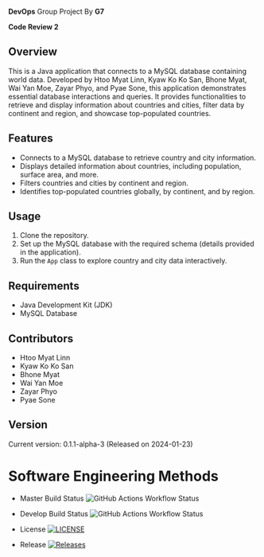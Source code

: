 **DevOps** Group Project By **G7**

**Code Review 2**

## Overview

This is a Java application that connects to a MySQL database containing world data. Developed by Htoo Myat Linn, Kyaw Ko Ko San, Bhone Myat, Wai Yan Moe, Zayar Phyo, and Pyae Sone, this application demonstrates essential database interactions and queries. It provides functionalities to retrieve and display information about countries and cities, filter data by continent and region, and showcase top-populated countries.


## Features

- Connects to a MySQL database to retrieve country and city information.
- Displays detailed information about countries, including population, surface area, and more.
- Filters countries and cities by continent and region.
- Identifies top-populated countries globally, by continent, and by region.

## Usage

1. Clone the repository.
2. Set up the MySQL database with the required schema (details provided in the application).
3. Run the `App` class to explore country and city data interactively.

## Requirements

- Java Development Kit (JDK)
- MySQL Database

## Contributors

- Htoo Myat Linn
- Kyaw Ko Ko San
- Bhone Myat
- Wai Yan Moe
- Zayar Phyo
- Pyae Sone

## Version

Current version: 0.1.1-alpha-3 (Released on 2024-01-23)

# Software Engineering Methods

- Master Build Status ![GitHub Actions Workflow Status](https://img.shields.io/github/actions/workflow/status/AdamCold/group7/main.yml?branch=master)

- Develop Build Status ![GitHub Actions Workflow Status](https://img.shields.io/github/actions/workflow/status/AdamCold/group7/main.yml?branch=develop)

- License [![LICENSE](https://img.shields.io/github/license/AdamCold/group7.svg?style=flat-square)](https://github.com/AdamCold/group7/blob/master/LICENSE)

- Release [![Releases](https://img.shields.io/github/release/AdamCold/group7/all.svg?style=flat-square)](https://github.com/AdamCold/group7/releases)


